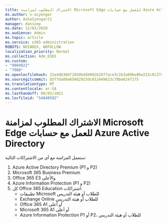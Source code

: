```yaml
---
title: الاشتراك المطلوب لمزامنة Microsoft Edge للعمل مع حسابات Azure Active Directory
ms.author: v-aiyengar
author: AshaIyengar21
manager: dansimp
ms.date: 12/03/2020
ms.audience: Admin
ms.topic: article
ms.service: o365-administration
ROBOTS: NOINDEX, NOFOLLOW
localization_priority: Normal
ms.collection: Adm_O365
ms.custom:
- "9004022"
- "7088"
ms.openlocfilehash: 21e4db366f2650bdd4902b2877ace3c1b3a09be8be215c0c27a4faaf4deef8d4
ms.sourcegitcommit: b5f7da89a650d2915dc652449623c78be6247175
ms.translationtype: MT
ms.contentlocale: ar-SA
ms.lasthandoff: 08/05/2021
ms.locfileid: "54049592"
---
```

# <a name="subscription-needed-for-microsoft-edge-sync-to-work-with-azure-active-directory-accounts"></a>الاشتراك المطلوب لمزامنة Microsoft Edge للعمل مع حسابات Azure Active Directory

ستعمل المزامنة مع أي من الاشتراكات التالية:

1. Azure Active Directory Premium (P1 و P2)
1. Microsoft 365 Business Premium
1. Office 365 E3 والأعلى
1. Azure Information Protection (P1 و P2)
1. كل Office 365 Education اشتراكات:
    - تطبيقات Microsoft للطلاب أو هيئة التدريس
    - Exchange Online للطلاب أو هيئة التدريس
    - Office 365 A1 أو أعلى
    - Microsoft 365 A1 أو أعلى
    - Azure Information Protection P1 أو P2، للطلاب أو هيئة التدريس
